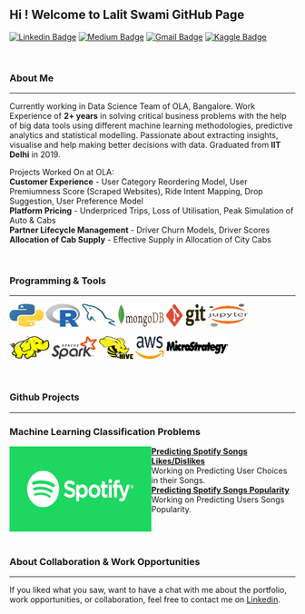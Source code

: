 ## Hi ! Welcome to Lalit Swami GitHub Page
[![Linkedin Badge](https://img.shields.io/badge/-LinkedIn-blue?style=flat&logo=Linkedin&logoColor=white&link=https://www.linkedin.com/in/lalit-swami/)](https://www.linkedin.com/in/lalit-swami/)
[![Medium Badge](https://img.shields.io/badge/-Medium-000000?style=flat&labelColor=000000&logo=Medium&link=https://medium.com/)](https://medium.com/@swamilalit)
[![Gmail Badge](https://img.shields.io/badge/-Gmail-c14438?style=flat&logo=Gmail&logoColor=white&link=mailto:swamilalit2014@gmail.com)](mailto:swamilalit2014@gmail.com)
[![Kaggle Badge](https://img.shields.io/badge/-Kaggle-20BEFF?style=flat&logo=Kaggle&logoColor=white&link=https://www.kaggle.com/)](https://www.kaggle.com/)

<br />

### About Me
---
Currently working in Data Science Team of OLA, Bangalore. Work Experience of **2+ years** in solving critical business problems with the help of big data tools using different machine learning methodologies, predictive analytics and statistical modelling. Passionate about extracting insights, visualise and help making better decisions with data. Graduated from **IIT Delhi** in 2019. 

Projects Worked On at OLA:
<br />
**Customer Experience** - User Category Reordering Model, User Premiumness Score (Scraped Websites), Ride Intent Mapping, Drop Suggestion, User Preference Model
<br />
**Platform Pricing** - Underpriced Trips, Loss of Utilisation, Peak Simulation of Auto & Cabs
<br />
**Partner Lifecycle Management** - Driver Churn Models, Driver Scores
<br />
**Allocation of Cab Supply** - Effective Supply in Allocation of City Cabs

<br />

### Programming & Tools
---
<p align="left">
	<img title="Python" src="images/python.svg" width="60" height="40" />
	<img title="R" src="images/r-lang.svg" width="60" height="40" />
	<img title="MySQL" src="images/mysql.svg" width="60" height="40" />
	<img title="MongoDB" src="images/mongodb.svg" width="80" height="40" />
	<img title="Git" src="images/git.svg" width="70" height="40" />
	<img title="Jupyter" src="images/jupyter.svg" width="70" height="40" />
</p>


<p align="left">
	<img title="Hadoop" src="images/hadoop.svg" width="70" height="40" />
	<img title="Spark" src="images/apache_spark.svg" width="80" height="40" />
	<img title="Hive" src="images/Apache_Hive.svg" width="60" height="40" />
	<img title="AWS" src="images/aws.svg" width="50" height="40" />
	<img title="MicroStrategy" src="images/microstrategy.svg" width="110" height="40" />
	
</p>

<br />


### Github Projects
---

### **Machine Learning Classification Problems**

<img align="left" width="250" height="150" img src="images/spotify.png">**[Predicting Spotify Songs Likes/Dislikes](https://github.com/swamilalit/predicting_spotify_songs)**
<br />
Working on Predicting User Choices in their Songs. 
<br />
**[Predicting Spotify Songs Popularity](https://github.com/swamilalit/predicting_spotify_popularity)**
<br />
Working on Predicting Users Songs Popularity.
<br />
<br />
<br />
<br />


### About Collaboration & Work Opportunities
---
If you liked what you saw, want to have a chat with me about the portfolio, work opportunities, or collaboration, feel free to contact me on [Linkedin](https://img.shields.io/badge/-LinkedIn-blue?style=flat&logo=Linkedin&logoColor=white&link=https://www.linkedin.com/in/lalit-swami/).

